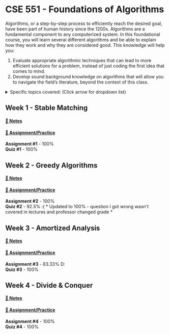 # CSE 551 - Foundations of Algorithms

Algorithms, or a step-by-step process to efficiently reach the desired goal, have been part of human history since the 1200s. Algorithms are a fundamental component to any computerized system. In this foundational course, you will learn several different algorithms and be able to explain how they work and why they are considered good. This knowledge will help you:
1. Evaluate appropriate algorithmic techniques that can lead to more efficient solutions
for a problem, instead of just coding the first idea that comes to mind.
2. Develop sound background knowledge on algorithms that will allow you to navigate the field’s literature, beyond the context of this class.

<details>
<summary>Specific topics covered: (Click arrow for dropdown list)</summary>

● Greedy Algorithms \
● Stable Matching \
● Divide-and-Conquer \
● Dynamic Programming \
● Amortized Analysis \
● Network Flows \
● NP-completeness \
● Introduction to Randomized and Approximation Algorithms
</details>


## Week 1 - Stable Matching
#### [📓 Notes](week1-notes.md)
#### [🧮 Assignment/Practice](assignment1.md)
**Assignment #1** - 100% \
**Quiz #1** - 100%

## Week 2 - Greedy Algorithms
#### [📓 Notes](week2-notes.md)
#### [🧮 Assignment/Practice](assignment2.md)
**Assignment #2** - 100% \
**Quiz #2** - 92.5% :( * Updated to 100% - question I got wrong wasn't covered in lectures and professor changed grade * 

## Week 3 - Amortized Analysis
#### [📓 Notes](week3-notes.md)
#### [🧮 Assignment/Practice](assignment3.md)
**Assignment #3** - 83.33% D: \
**Quiz #3** - 100%

## Week 4 - Divide & Conquer
#### [📓 Notes](week4-notes.md)
#### [🧮 Assignment/Practice](assignment4.md)
**Assignment #4** - 100% \
**Quiz #4** - 100%
